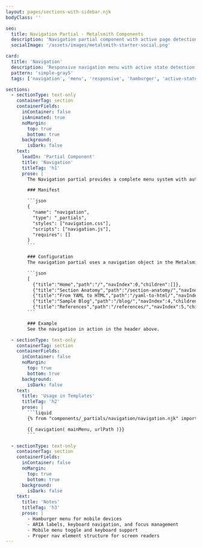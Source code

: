 ```yaml
---
layout: pages/sections-with-sidebar.njk
bodyClass: ''

seo:
  title: Navigation Partial - Metalsmith Components
  description: 'Navigation partial component with active page detection and responsive mobile menu'
  socialImage: '/assets/images/metalsmith-starter-social.png'

card:
  title: 'Navigation'
  description: 'Responsive navigation menu with active state detection and mobile support'
  pattern: 'simple-gray5'
  tags: ['navigation', 'menu', 'responsive', 'hamburger', 'active-state']

sections:
  - sectionType: text-only
    containerTag: section
    containerFields:
      inContainer: false
      isAnimated: true
      noMargin:
        top: true
        bottom: true
      background:
        isDark: false
    text:
      leadIn: 'Partial Component'
      title: 'Navigation'
      titleTag: 'h1'
      prose: |
        The Navigation partial provides a complete menu system with automatic active state detection, path-based highlighting, and a responsive hamburger menu for narrow screen widths. It highlights both exact page matches and parent sections.

        ### Manifest

        ```json
        {
          "name": "navigation",
          "type": "_partials",
          "styles": ["navigation.css"],
          "scripts": ["navigation.js"],
          "requires": []
        }
        ```

        ### Configuration
        The navigation partial uses a navigation object in the Metalsmith metadata. The name of the object is specified as a Metalsmith Menu Plus plugin option. In thhis case the object `mainMenu` is available via the metadata.

        ```json
        [
          {"title":"Home","path":"/","navIndex":0,"children":[]},
          {"title":"Section Anatomy","path":"/section-anatomy/","navIndex":1,"children":[]},
          {"title":"From YAML to HTML","path":"/yaml-to-html/","navIndex":2,"children":[]},
          {"title":"Sample Blog","path":"/blog/","navIndex":4,"children":[...]},
          {"title":"References","path":"/references/","navIndex":5,"children":[...}]
        ```

        ### Example
        See the navigation in action in the header above.

  - sectionType: text-only
    containerTag: section
    containerFields:
      inContainer: false
      noMargin:
        top: true
        bottom: true
      background:
        isDark: false
    text:
      title: 'Usage in Templates'
      titleTag: 'h2'
      prose: |
        ```liquid
        {% from "components/_partials/navigation/navigation.njk" import navigation %}

        {{ navigation( mainMenu, urlPath )}}
        ```

  - sectionType: text-only
    containerTag: section
    containerFields:
      inContainer: false
      noMargin:
        top: true
        bottom: true
      background:
        isDark: false
    text:
      title: 'Notes'
      titleTag: 'h3'
      prose: |
        - Hamburger menu for mobile devices
        - ARIA labels, keyboard navigation, and focus management
        - Mobile menu toggle and keyboard support
        - Proper nav element structure for screen readers
---
```

